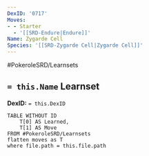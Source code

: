 ```yaml
---
DexID: '0717'
Moves:
- - Starter
  - '[[SRD-Endure|Endure]]'
Name: Zygarde Cell
Species: '[[SRD-Zygarde Cell|Zygarde Cell]]'
---
```


#PokeroleSRD/Learnsets

## `= this.Name` Learnset

**DexID:** `= this.DexID`

```dataview
TABLE WITHOUT ID
    T[0] AS Learned,
    T[1] AS Move
FROM #PokeroleSRD/Learnsets
flatten moves as T
where file.path = this.file.path
```
